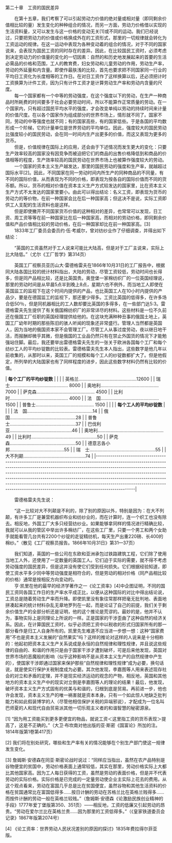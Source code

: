 第二十章　工资的国民差异

　　在第十五章，我们考察了可以引起劳动力价值的绝对量或相对量（即同剩余价值相比较的量）发生变化的种种组合的情况，而另一方面，劳动力价格借以实现的生活资料量，又可以发生与这一价格的变动无关[1]或不同的运动。我们已经说过，只要把劳动力的价值或价格换成外在的工资形式，那里的一切规律就会转化为工资运动的规律。在这一运动中表现为各种变动着的组合的情况，对于不同的国家说来，会表现为国民工资的同时存在的差异。因此，在比较国民工资时，必须考虑到决定劳动力的价值量的变化的一切因素：自然的和历史地发展起来的首要的生活必需品的价格和范围，工人的教育费，妇女劳动和儿童劳动的作用，劳动生产率，劳动的外延量和内含量。即使作最肤浅的比较，首先也要求把不同国家同一行业的平均日工资化为长度相等的工作日。在对日工资作了这样换算以后，还必须把计时工资换算为计件工资，因为只有计件工资才是计算劳动生产率和劳动内含量的尺度。  
　　每一个国家都有一个中等的劳动强度，在这个强度以下的劳动，在生产一种商品时所耗费的时间要多于社会必要劳动时间，所以不能算作正常质量的劳动。在一个国家内，只有超过国民平均水平的强度，才会改变单纯以劳动的持续时间来计量的价值尺度。在以各个国家作为组成部分的世界市场上，情形就不同了。国家不同，劳动的中等强度也就不同；有的国家高些，有的国家低些。于是各国的平均数形成一个阶梯，它的计量单位是世界劳动的平均单位。因此，强度较大的国民劳动比强度较小的国民劳动，会在同一时间内生产出更多的价值，而这又表现为更多的货币。  
　　但是，价值规律在国际上的应用，还会由于下述情况而发生更大的变化：只要生产效率较高的国家没有因竞争而被迫把它们的商品的出售价格降低到和商品的价值相等的程度，生产效率较高的国民劳动在世界市场上也被算作强度较大的劳动。  
　　一个国家的资本主义生产越发达，那里的国民劳动的强度和生产率，就越超过国际水平[2]。因此，不同国家在同一劳动时间内所生产的同种商品的不同量，有不同的国际价值，从而表现为不同的价格，即表现为按各自的国际价值而不同的货币额。所以，货币的相对价值在资本主义生产方式较发达的国家里，比在资本主义生产方式不太发达的国家里要小。由此可以得出结论：名义工资，即表现为货币的劳动力的等价物，在前一种国家会比在后一种国家高；但这决不是说，实际工资即供工人支配的生活资料也是这样。  
　　但是即使撇开不同国家货币价值的这种相对的差异，也常常可以发现，日工资、周工资等等在前一种国家比在后一种国家高，而相对的劳动价格，即同剩余价值和产品价值相比较的劳动价格，在后一种国家却比在前一种国家高。[3]  
　　1833年工厂委员会委员约·伍·考威尔，曾对纺纱业作了仔细调查，并得出如下结论：

　　“英国的工资虽然对于工人说来可能比大陆高，但是对于工厂主说来，实际上比大陆低。”（尤尔《工厂哲学》第314页）

　　英国工厂视察员亚历山大·雷德格雷夫在1866年10月31日的工厂报告中，根据同大陆各国比较的统计材料指出，大陆的劳动，尽管工资较低，劳动时间也长得多，但是同产品相比较，还是比英国贵。奥登堡一家棉纺织厂的一位英国经理说，那里的劳动时间是从早晨5点半到晚上8点，星期六也不例外，而当地工人即使在英国监工的监视下在这个时间内提供的产品，也比英国工人在10小时内提供的产品少，要是在德国监工的监视下，那还要少得多。工资比英国的低得多，在许多场合低50％，但是同机器相比的工人数却要比英国的多得多，在一些部门达5:3。雷德格雷夫先生提供了有关俄国棉纺织厂的非常详尽的材料。这些材料是一位不久前还在俄国工厂任职的英国经理提供给他的。在这块充满种种丑事的俄国土地上，英国工厂幼年时期的那些陈旧的骇人听闻的现象还非常盛行。管理人当然都是英国人，因为当地的俄国资本家不会管理工厂。尽管工人从事过度劳动，夜以继日地干活，而报酬却微乎其微，但是俄国的工业品仍然只有在禁止外国货的情况下才能勉强站住脚。最后，我还要举出雷德格雷夫先生的一张关于欧洲各国每个工厂和每个纺纱工人的平均纱锭数的比较表。雷德格雷夫先生本人指出，这些数字是他几年以前收集的，从那时以来，英国工厂的规模和每个工人的纱锭数都扩大了。但是他假定，所列举的大陆国家也有了同样程度的进步，因此这些数字材料仍然有比较的价值。 

| **每个工厂的平均纱锭数**                                                                                                                                                                                                                                                                                                                                                                                                                                                                              |
|                                                                                                                                                                                                                                                                                                                                                                                                                                                                                                       |
| 英格兰………………………………………12600                                                                                                                                                                                                                                                                                                                                                                                                                                                                            |
| 瑞　士……………………………………… 8000                                                                                                                                                                                                                                                                                                                                                                                                                                                                            |
| 奥地利……………………………………… 7000                                                                                                                                                                                                                                                                                                                                                                                                                                                                            |
| 萨克森……………………………………… 4500                                                                                                                                                                                                                                                                                                                                                                                                                                                                            |
| 比利时……………………………………… 4000                                                                                                                                                                                                                                                                                                                                                                                                                                                                            |
| 法　国……………………………………… 1500                                                                                                                                                                                                                                                                                                                                                                                                                                                                            |
| 普鲁士……………………………………… 1500                                                                                                                                                                                                                                                                                                                                                                                                                                                                            |
|                                                                                                                                                                                                                                                                                                                                                                                                                                                                                                       |
| **每个工人的平均纱锭数**                                                                                                                                                                                                                                                                                                                                                                                                                                                                              |
|                                                                                                                                                                                                                                                                                                                                                                                                                                                                                                       |
| 法　国……………………………………………14                                                                                                                                                                                                                                                                                                                                                                                                                                                                             |
| 俄　国……………………………………………28                                                                                                                                                                                                                                                                                                                                                                                                                                                                             |
| 普鲁士……………………………………………37                                                                                                                                                                                                                                                                                                                                                                                                                                                                             |
| 巴伐利亚…………………………………………46                                                                                                                                                                                                                                                                                                                                                                                                                                                                            |
| 奥地利……………………………………………49                                                                                                                                                                                                                                                                                                                                                                                                                                                                             |
| 比利时……………………………………………50                                                                                                                                                                                                                                                                                                                                                                                                                                                                             |
| 萨克森……………………………………………50                                                                                                                                                                                                                                                                                                                                                                                                                                                                             |
| 德意志各小邦……………………………………55                                                                                                                                                                                                                                                                                                                                                                                                                                                                          |
| 瑞　士……………………………………………55                                                                                                                                                                                                                                                                                                                                                                                                                                                                             |
| 大不列颠…………………………………………74                                                                                                                                                                                                                                                                                                                                                                                                                                                                            |
|-------------------------------------------------------------------------------------------------------------------------------------------------------------------------------------------------------------------------------------------------------------------------------------------------------------------------------------------------------------------------------------------------------------------------------------------------------------------------------------------------------|


　　雷德格雷夫先生说：

　　“这一比较对大不列颠是不利的，除了别的原因以外，特别是因为：在大不列颠，有许多工厂是兼营机器织布业和纺纱业的，而在计算时，连一个织工也没有除去。相反地，外国工厂大多只经营纺纱业。如果能够拿同样的情况进行精确比较，我就可以从我的管区中举出许多棉纺厂，在这些工厂里，只要一个男工和两个女助手就能看管几台共有2200个纱锭的走锭精纺机，每天生产出重220磅、长400的棉纱。”（散见《工厂视察员报告。1866年10月31日》第31—37页）

　　我们知道，英国的一些公司在东欧和亚洲承包过铁路建筑工程，它们除了使用当地工人外，还使用了一定数量的英国工人。它们迫于实际的需要，就不得不考虑劳动强度的国民差异，但是这并没有使它们受到任何损失。它们根据经验知道，即使工资水平多少同中等劳动强度是相符合的，但是劳动的相对价格（同产品相比较的价格）通常是按相反方向变动的。  
　　亨·凯里在他的最早的经济学著作之一《论工资率》[4]中企图证明，不同的国民工资同各国工作日的生产率水平成正比，以便从这种国际的对比中得出结论说，工资总是随着劳动生产率而升降。即使凯里没有象往常那样把毫无批判地、表面地拼凑起来的统计材料杂乱无章地罗列在一起，而是论证了自己的前提，我们关于剩余价值生产的全部分析还是证明，他的这个推论是荒谬的。最妙的是，他并不认为，事物实际上是同理论上所说的一样。正是国家的干涉歪曲了这种自然的经济关系。因此，在计算国民工资时，似乎必须把工资中以税收的形式归国家所有的那一部分看作是归工人自身所有的。凯里先生难道不应当进一步想一想：这种“国家费用”不也是资本主义发展的“自然果实”吗？这样的推论对这样的人说来是十分相称的：他起初把资本主义生产关系说成是永恒的自然规律和理性规律，并且说这些规律的自由的、和谐的作用只是由于国家干涉才遭到破坏，可是后来他发现，英国对世界市场的恶魔般的影响（似乎这种影响不是从资本主义生产的自然规律中产生的），使国家干涉即通过国家来保护那些“自然规律和理性规律”成为必要，换句话说，就是使实行保护关税制度成为必要。其次他发现，李嘉图等人用来表述现存社会的对立和矛盾的定理，并不是现实经济运动的观念的产物，相反地，英国和其他地方的资本主义生产中的现实对立倒是李嘉图等人的理论的结果！最后，他发现，破坏资本主义生产方式固有的优美与和谐的，归根到底是贸易。再前进一步，他也许会发现，资本主义生产的唯一祸害就是资本本身。只有一个如此惊人地缺乏批判能力和如此假装博学的人（尽管他相信保护关税的异端邪说），才配成为一位名叫巴师夏的人和现代自由贸易派其他一切乐观主义者的和谐智慧的秘密源泉。 

[1] “因为用工资能买到更多更便宜的物品，就说工资＜这里指工资的货币表现＞提高了，这是不正确的。”（大卫·布坎南对他出版的亚·斯密《国富论》所加的注。1814年版第1卷第417页）  
  
[2] 我们将在别处研究，哪些和生产率有关的情况能够在个别生产部门使这一规律发生变化。  
  
[3] 詹姆斯·安德森在同亚·斯密论战时说过：“同样应当指出，虽然在农产品特别是谷物便宜的贫国中，劳动价格表面上通常较低，其实在那里，劳动价格实际上大都比其他国家高。因为工人每日获得的工资，虽然是劳动的表面价格，但是并不代表劳动的实际价格。实际价格是已完成的一定量劳动使企业主实际上花去的费用。从这个观点看来，劳动在富国几乎总是比在贫国便宜，虽然谷物和其他生活资料的价格在贫国通常比在富国低得多……按日计酬的劳动在苏格兰比在英格兰贱得多……而按件计酬的劳动一般在英格兰较贱。”（詹姆斯·安德森《论激励民族创业精神的手段》1777年爱丁堡版第350、351页）——相反地，工资的低廉又引起劳动的昂贵。“劳动在爱尔兰比在英格兰贵……因为那里的工资低得多。”（《皇家铁道委员会记录》1867年版第2074号）  
  
[4] 《论工资率：世界劳动人民状况差别的原因的探讨》1835年费拉得尔菲亚版。 
